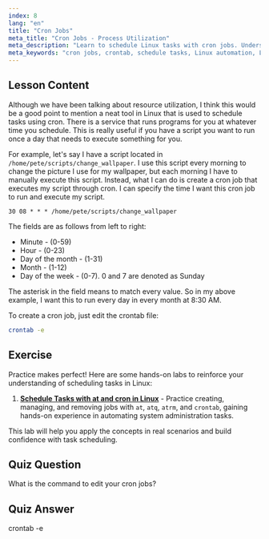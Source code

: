 ```yaml
---
index: 8
lang: "en"
title: "Cron Jobs"
meta_title: "Cron Jobs - Process Utilization"
meta_description: "Learn to schedule Linux tasks with cron jobs. Understand crontab syntax and automate scripts for daily operations. Get started with this beginner-friendly guide!"
meta_keywords: "cron jobs, crontab, schedule tasks, Linux automation, Linux commands, beginner Linux, Linux tutorial, crontab -e"
---
```


## Lesson Content

Although we have been talking about resource utilization, I think this would be a good point to mention a neat tool in Linux that is used to schedule tasks using cron. There is a service that runs programs for you at whatever time you schedule. This is really useful if you have a script you want to run once a day that needs to execute something for you.

For example, let's say I have a script located in `/home/pete/scripts/change_wallpaper`. I use this script every morning to change the picture I use for my wallpaper, but each morning I have to manually execute this script. Instead, what I can do is create a cron job that executes my script through cron. I can specify the time I want this cron job to run and execute my script.

```plaintext
30 08 * * * /home/pete/scripts/change_wallpaper
```

The fields are as follows from left to right:

- Minute - (0-59)
- Hour - (0-23)
- Day of the month - (1-31)
- Month - (1-12)
- Day of the week - (0-7). 0 and 7 are denoted as Sunday

The asterisk in the field means to match every value. So in my above example, I want this to run every day in every month at 8:30 AM.

To create a cron job, just edit the crontab file:

```bash
crontab -e
```

## Exercise

Practice makes perfect! Here are some hands-on labs to reinforce your understanding of scheduling tasks in Linux:

1. **[Schedule Tasks with at and cron in Linux](https://labex.io/labs/comptia-schedule-tasks-with-at-and-cron-in-linux-590870)** - Practice creating, managing, and removing jobs with `at`, `atq`, `atrm`, and `crontab`, gaining hands-on experience in automating system administration tasks.

This lab will help you apply the concepts in real scenarios and build confidence with task scheduling.

## Quiz Question

What is the command to edit your cron jobs?

## Quiz Answer

crontab -e
